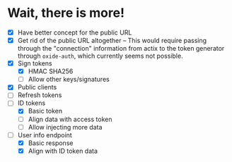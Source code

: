 # Wait, there is more!

* [x] Have better concept for the public URL
* [x] Get rid of the public URL altogether – This would require passing through the "connection" information from actix
  to the token generator through `oxide-auth`, which currently seems not possible.
* [x] Sign tokens
    * [x] HMAC SHA256
    * [ ] Allow other keys/signatures
* [x] Public clients
* [ ] Refresh tokens
* [ ] ID tokens
    * [x] Basic token
    * [ ] Align data with access token
    * [ ] Allow injecting more data
* [ ] User info endpoint
    * [x] Basic response
    * [x] Align with ID token data

